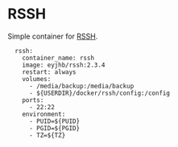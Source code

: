 # RSSH
Simple container for [RSSH](http://www.pizzashack.org/rssh/).

```
  rssh:
    container_name: rssh
    image: eyjhb/rssh:2.3.4
    restart: always
    volumes:
      - /media/backup:/media/backup
      - ${USERDIR}/docker/rssh/config:/config
    ports:
      - 22:22
    environment:
      - PUID=${PUID}
      - PGID=${PGID}
      - TZ=${TZ}
```
